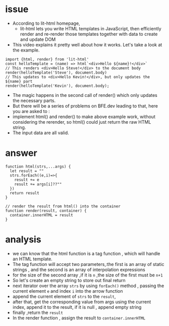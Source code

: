 # issue #
+ According to lit-html homepage,
  + lit-html lets you write HTML templates in JavaScript, then efficiently render and re-render those templates together with data to create and update DOM
+ This video explains it pretty well about how it works. Let's take a look at the example.
```
import {html, render} from 'lit-html'
const helloTemplate = (name) => html`<div>Hello ${name}!</div>`
// This renders <div>Hello Steve!</div> to the document body
render(helloTemplate('Steve'), document.body)
// This updates to <div>Hello Kevin!</div>, but only updates the ${name} part
render(helloTemplate('Kevin'), document.body);
```
+ The magic happens in the second call of render() which only updates the necessary parts.
+ But there will be a series of problems on BFE.dev leading to that, here you are asked to :
+ implement html() and render() to make above example work, without considering the rerender, so html() could just return the raw HTML string.
+ The input data are all valid.
# answer #
```
function html(strs,...args) {
  let result = ""
  strs.forEach((e,i)=>{
    result += e
    result += args[i]??""
  })
  return result
}

// render the result from html() into the container
function render(result, container) {
  container.innerHTML = result
}
```
# analysis #
+ we can know that the html function is a tag function , which will handle an HTML template.
+ The tag function will accept two parameters,:the first is an array of static strings , and the second is an array of interpolation expressions
+ for the size of the second array ,if it is `n` ,the size of the first must be `n+1`
+ So let's create an empty string to store out final return
+ next iterator over the array `strs` by using `forEach()` method , passing the current element `e` and index `i` into the arrow function
+ append the current element of `strs` to the `result`, 
+ after that, get the corresponding value from args using the current index, append it to the result, if it is null , append empty string
+ finally ,return the `result`
+ In the render function , assign the result to `container.innerHTML`
